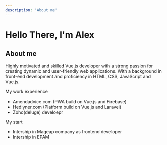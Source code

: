 ```yaml
---
description: 'About me'
---
```

# Hello There, I'm Alex

## About me

Highly motivated and skilled Vue.js developer with a strong passion for creating dynamic and user-friendly web applications. With a background in front-end development and proficiency in HTML, CSS, JavaScript and Vue.js.

 

 My work experience

- Amendadvice.com (PWA build on Vue.js and Firebase)
- Hedlyner.com (Platform build on Vue.js and Laravel)
- Zoho(deluge) develoepr

 My start

- Intership in Mageap company as frontend developer
- Intership in EPAM
